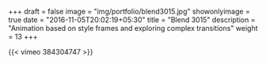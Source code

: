 +++
draft = false
image = "img/portfolio/blend3015.jpg"
showonlyimage = true
date = "2016-11-05T20:02:19+05:30"
title = "Blend 3015"
description = "Animation based on style frames and exploring complex transitions"
weight = 13
+++

{{< vimeo 384304747 >}}
